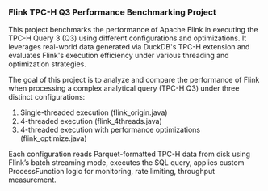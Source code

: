 ### Flink TPC-H Q3 Performance Benchmarking Project
This project benchmarks the performance of Apache Flink in executing the TPC-H Query 3 (Q3) using different configurations and optimizations. It leverages real-world data generated via DuckDB's TPC-H extension and evaluates Flink's execution efficiency under various threading and optimization strategies.

The goal of this project is to analyze and compare the performance of Flink when processing a complex analytical query (TPC-H Q3) under three distinct configurations:

1. Single-threaded execution (flink_origin.java)
2. 4-threaded execution (flink_4threads.java)
3. 4-threaded execution with performance optimizations (flink_optimize.java)

Each configuration reads Parquet-formatted TPC-H data from disk using Flink’s batch streaming mode, executes the SQL query, applies custom ProcessFunction logic for monitoring, rate limiting, throughput measurement.
